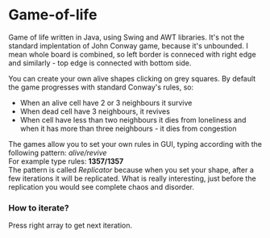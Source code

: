 # Game-of-life
<p>Game of life written in Java, using Swing and AWT libraries. It's not the standard implentation of John Conway game, because it's unbounded. I mean whole board is combined, so left border is conneced with right edge and similarly - top edge is connected with bottom side.</p>
<p>You can create your own alive shapes clicking on grey squares. By default the game progresses with standard Conway's rules, so:
 <ul>
<li>When an alive cell have 2 or 3 neighbours it survive</li>
<li>When dead cell have 3 neighbours, it revives</li>
<li>When cell have less than two neighbours it dies from loneliness and when it has more than three neighbours - it dies from congestion</li>
</ul></p>
 <p>The games allow you to set your own rules in GUI, typing according with the following pattern: <em>alive/revive</em><br>
 For example type rules: <strong>1357/1357</strong><br>
 The pattern is called <em>Replicator</em> because when you set your shape, after a few iterations it will be replicated. What is really interesting, just before the replication you would see complete chaos and disorder.</p>
<h3>How to iterate?</h3>
Press right array to get next iteration.
